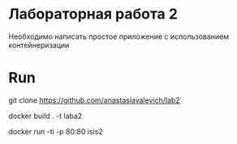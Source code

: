 # Лабораторная работа 2
Необходимо написать простое приложение с использованием контейнеризации
# Run

git clone https://github.com/anastasiavalevich/lab2

docker build . -t laba2

docker run -ti -p 80:80 isis2
